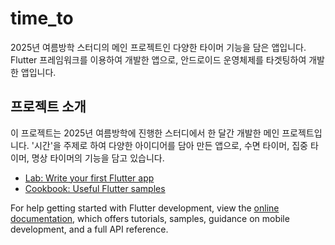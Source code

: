# time_to
2025년 여름방학 스터디의 메인 프로젝트인 다양한 타이머 기능을 담은 앱입니다. Flutter 프레임워크를 이용하여 개발한 앱으로, 안드로이드 운영체제를 타겟팅하여 개발한 앱입니다.

## 프로젝트 소개
이 프로젝트는 2025년 여름방학에 진행한 스터디에서 한 달간 개발한 메인 프로젝트입니다. '시간'을 주제로 하여 다양한 아이디어를 담아 만든 앱으로, 수면 타이머, 집중 타이머, 명상 타이머의 기능을 담고 있습니다.

- [Lab: Write your first Flutter app](https://docs.flutter.dev/get-started/codelab)
- [Cookbook: Useful Flutter samples](https://docs.flutter.dev/cookbook)

For help getting started with Flutter development, view the
[online documentation](https://docs.flutter.dev/), which offers tutorials,
samples, guidance on mobile development, and a full API reference.
